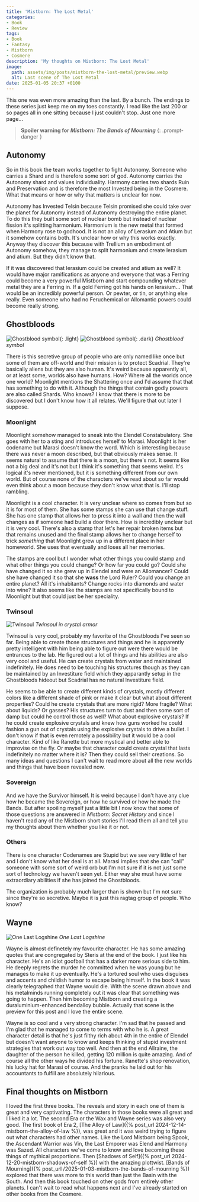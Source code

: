 ```yaml
---
title: 'Mistborn: The Lost Metal'
categories:
- Book
- Review
tags:
- Book
- Fantasy
- Mistborn
- Cosmere
description: 'My thoughts on Mistborn: The Lost Metal'
image:
  path: assets/img/posts/mistborn-the-lost-metal/preview.webp
  alt: Last scene of The Lost Metal
date: 2025-01-05 20:37 +0100
---
```

This one was even more amazing than the last. By a bunch. The endings to these series just keep me on my toes constantly. I read like the last 200 or so pages all in one sitting because I just couldn't stop. Just one more page...

> **Spoiler warning for *Mistborn: The Bands of Mourning***
{: .prompt-danger }

## Autonomy

So in this book the team works together to fight Autonomy. Someone who carries a Shard and is therefore some sort of god. Autonomy carries the Autonomy shard and values individuality. Harmony carries two shards Ruin and Preservation and is therefore the most Invested being in the Cosmere. What that means or how or why that matters is unclear for now.

Autonomy has Invested Telsin because Telsin promised she could take over the planet for Autonomy instead of Autonomy destroying the entire planet. To do this they built some sort of nuclear bomb but instead of nuclear fission it's splitting harmonium. Harmonium is the new metal that formed when Harmony rose to godhood. It is not an alloy of Lerasium and Atium but it somehow contains both. It's unclear how or why this works exactly. Anyway they discover this because with Trellium an embodiment of Autonomy somehow, they manage to split harmonium and create lerasium and atium. But they didn't know that.

If it was discovered that lerasium could be created and atium as well? It would have major ramifications as anyone and everyone that was a Ferring could become a very powerful Mistborn and start compounding whatever metal they are a Ferring in. If a gold Ferring got his hands on lerasium... That would be an incredibly powerful person. Or pewter, or tin, or anything else really. Even someone who had no Feruchemical or Allomantic powers could become really strong.

## Ghostbloods

![Ghostblood symbol](/assets/img/posts/mistborn-the-lost-metal/ghostblood.png){: .light}
![Ghostblood symbol](/assets/img/posts/mistborn-the-lost-metal/ghostblood_dark.png){: .dark}
_Ghostblood symbol_

There is this secretive group of people who are only named like once but some of them are off-world and their mission is to protect Scadrial. They're basically aliens but they are also human. It's weird because apparently all, or at least some, worlds also have humans. How? Where all the worlds once one world? Moonlight mentions the Shattering once and I'd assume that that has something to do with it. Although the things that contain godly powers are also called Shards. Who knows? I know that there is more to be discovered but I don't know how it all relates. We'll figure that out later I suppose.

### Moonlight

Moonlight somehow managed to sneak into the Elendel Constabulatory. She goes with her to a sting and introduces herself to Marasi. Moonlight is her codename but Marasi doesn't know the word. Which is interesting because there was never a moon described, but that obviously makes sense. It seems natural to assume that there is a moon, but there's not. It seems like not a big deal and it's not but I think it's something that seems weird. It's logical it's never mentioned, but it is something different from our own world. But of course none of the characters we've read about so far would even think about a moon because they don't know what that is. I'll stop rambling.

Moonlight is a cool character. It is very unclear where so comes from but so it is for most of them. She has some stamps she can use that change stuff. She has one stamp that allows her to press it into a wall and then the wall changes as if someone had build a door there. How is incredibly unclear but it is very cool. There's also a stamp that let's her repair broken items but that remains unused and the final stamp allows her to change herself to trick *something* that Moonlight grew up in a different place in her homeworld. She uses that eventually and loses all her memories.

The stamps are cool but I wonder what other things you could stamp and what other things you could change? Or how far you could go? Could she have changed it so she grew up in Elendel and were an Allomancer? Could she have changed it so that she **wass** the Lord Ruler? Could you change an entire planet? All it's inhabitants? Change rocks into diamonds and water into wine? It also seems like the stamps are not specifically bound to Moonlight but that could just be her speciality.

### Twinsoul

![Twinsoul](/assets/img/posts/mistborn-the-lost-metal/twinsoul.jpg)
_Twinsoul in crystal armor_

Twinsoul is very cool, probably my favorite of the Ghostbloods I've seen so far. Being able to create those structures and things and he is apparently pretty intelligent with him being able to figure out were there would be entrances to the lab. He figured out a lot of things and his abilities are also very cool and useful. He can create crystals from water and maintained indefinitely. He does need to be touching his structures though as they can be maintained by an Investiture field which they apparantly setup in the Ghostbloods hideout but Scadrial has no natural Investiture field.

He seems to be able to create different kinds of crystals, mostly different colors like a different shade of pink or make it clear but what about different properties? Could he create crystals that are more rigid? More fragile? What about liquids? Or gasses? His structures turn to dust and then some sort of damp but could he control those as well? What about explosive crystals? If he could create explosive crystals and knew how guns worked he could fashion a gun out of crystals using the explosive crystals to drive a bullet. I don't know if that is even remotely a possibility but it would be a cool character. Kind of like Ranette but more mystical and better able to improvise on the fly. Or maybe that character could create crystal that lasts indefinitely no matter where it is? Then they could sell their creations. So many ideas and questions I can't wait to read more about all the new worlds and things that have been revealed now.

### Sovereign

And we have the Survivor himself. It is weird because I don't have any clue how he became the Sovereign, or how he survived or how he made the Bands. But after spoiling myself just a little bit I now know that some of those questions are answered in *Mistborn: Secret History* and since I haven't read any of the Mistborn short stories I'll read them all and tell you my thoughts about them whether you like it or not.

### Others

There is one character Codenames are Stupid but we see very little of her and I don't know what her deal is at all. Marasi implies that she can "call" someone with some sort of weird orb but I'm not sure if it is not just some sort of technology we haven't seen yet. Either way she must have some extraordiary abilities if she has joined the Ghostbloods.

The organization is probably much larger than is shown but I'm not sure since they're so secretive. Maybe it is just this ragtag group of people. Who know?

## Wayne

![One Last Logshine](/assets/img/posts/mistborn-the-lost-metal/wayne.png)
_One Last Logshine_

Wayne is almost definetely my favourite character. He has some amazing quotes that are congregated by Steris at the end of the book. I just like his character. He's an idiot goofball that has a darker more serious side to him. He deeply regrets the murder he committed when he was young but he manages to make it up eventually. He's a tortured soul who uses disguises and accents and childish humor to escape being himself. In the book it was clearly telegraphed that Wayne would die. With the scene drawn above and his metalminds running completely out it was clear that something was going to happen. Then him becoming Mistborn and creating a duraluminium-enhanced bendalloy bubble. Actually that scene is the preview for this post and I love the entire scene.

Wayne is so cool and a very strong character. I'm sad that he passed and I'm glad that he managed to come to terms with who he is. A great character detail is that he's just filthy rich about 4th in the entire of Elendel but doesn't want anyone to know and keeps thinking of stupid investment strategies that work out way too well. And then at the end Allraine, the daughter of the person he killed, getting 120 million is quite amazing. And of course all the other ways he divided his fortune. Ranette's shop renovation, his lucky hat for Marasi of course. And the pranks he laid out for his accountants to fulfill are absolutely hilarious.

## Final thoughts on Mistborn

I loved the first three books. The reveals and story in each one of them is great and very captivating. The characters in those books were all great and I liked it a lot. The second Era or the Wax and Wayne series was also very good. The first book of Era 2, [The Alloy of Law]({% post_url 2024-12-14-mistborn-the-alloy-of-law %}), was great and it was weird trying to figure out what characters had other names. Like the Lord Mistborn being Spook, the Ascendant Warrior was Vin, the Last Emporer was Elend and Harmony was Sazed. All characters we've come to know and love becoming these things of mythical proportions. Then [Shadows of Self]({% post_url 2024-12-20-mistborn-shadows-of-self %}) with the amazing plottwist. [Bands of Mourning]({% post_url /2025-01-03-mistborn-the-bands-of-mourning %}) explored that there was more to this world than just the Basin with the South. And then this book touched on other gods from entirely other planets. I can't wait to read what happens next and I've already started on other books from the Cosmere.

